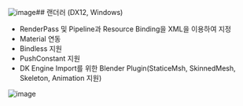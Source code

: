 ![image](https://github.com/user-attachments/assets/39c3e028-9977-4d58-a48d-b7a300d67254)## 랜더러 (DX12, Windows)
- RenderPass 및 Pipeline과 Resource Binding을 XML을 이용하여 지정
- Material 연동
- Bindless 지원
- PushConstant 지원
- DK Engine Import를 위한 Blender Plugin(StaticeMsh, SkinnedMesh, Skeleton, Animation 지원)

![image](https://github.com/user-attachments/assets/d8922061-f769-4985-b10c-71cf0c0ac000)
